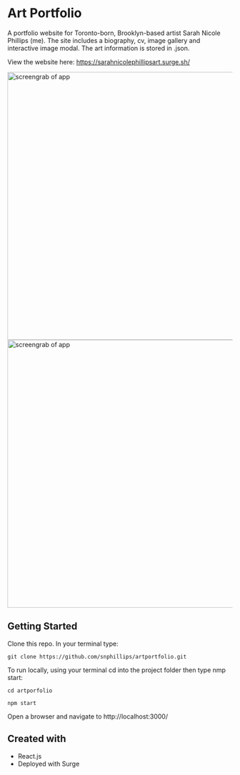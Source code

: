# Art Portfolio
A portfolio website for Toronto-born, Brooklyn-based artist Sarah Nicole Phillips (me). The site includes a biography, cv, image gallery and interactive image modal. The art information is stored in .json.

View the website here: https://sarahnicolephillipsart.surge.sh/

<img src="https://i.imgur.com/jUiKQQy.png" width="600" alt="screengrab of app">
<img src="https://i.imgur.com/MKfYweR.png" width="600" alt="screengrab of app">

## Getting Started
Clone this repo. In your terminal type:

`git clone https://github.com/snphillips/artportfolio.git`

To run locally, using your terminal cd into the project folder then type nmp start:

`cd artporfolio`

`npm start`

Open a browser and navigate to http://localhost:3000/

## Created with
- React.js
- Deployed with Surge
